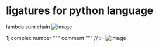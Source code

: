 # ligatures for python language
lambda 
sum 
chain 
![image](https://user-images.githubusercontent.com/46127798/172061542-7432ad6c-6f32-4863-9ae5-75d492bbdee6.png)

1j complex number 
 """ comment """
 //
 :=
![image](https://user-images.githubusercontent.com/46127798/172156762-e1787025-081f-423c-83da-53403351353a.png)
